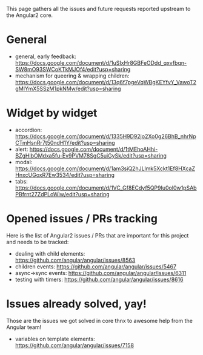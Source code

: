 This page gathers all the issues and future requests reported upstream to the Angular2 core.

# General 

* general, early feedback: https://docs.google.com/document/d/1uSIxHr8GBFeODdd_qxvfbqn-SW8mO93SWCoKTkMJOf4/edit?usp=sharing
* mechanism for queering & wrapping children: https://docs.google.com/document/d/13q6f7pgeVqWBgKEYfvY_VawoT2gMIYmX5SSzM1pkNMw/edit?usp=sharing

# Widget by widget

* accordion: https://docs.google.com/document/d/1335H9D92jo2Xo0g26BhB_nhrNpCTmHsnRr7t50ndH1Y/edit?usp=sharing
* alert: https://docs.google.com/document/d/1tMEhoAHhi-BZgHlbOMdxa5fu-Ev9PVM78SgC5uiGySk/edit?usp=sharing
* modal: https://docs.google.com/document/d/1am3siQ2hJLlmk5Xckt1Ef8HXcaZHnxcUGoxR7Ew3534/edit?usp=sharing
* tabs: https://docs.google.com/document/d/1VC_Gf8ECdyf5QP9Iu0ol0w1pSAbPBfrnt27ZdPLoWiw/edit?usp=sharing

# Opened issues / PRs tracking

Here is the list of Angular2 issues / PRs that are important for this project and needs to be tracked:
* dealing with child elements: https://github.com/angular/angular/issues/8563
* children events: https://github.com/angular/angular/issues/5467
* async->sync events: https://github.com/angular/angular/issues/6311
* testing with timers: https://github.com/angular/angular/issues/8616

# Issues already solved, yay!

Those are the issues we got solved in core thnx to awesome help from the Angular team!
* variables on template elements: https://github.com/angular/angular/issues/7158